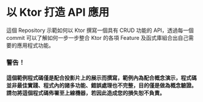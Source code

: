 # 以 Ktor 打造 API 應用

這個 Repository 示範如何以 Ktor 撰寫一個具有 CRUD 功能的 API，透過每一個 commit 可以了解如何一步一步整合 Ktor 的各項 Feature 及函式庫組合出自己需要的應用程式功能。

### 警告！

#### 這個範例程式碼僅是配合投影片上的展示而撰寫，範例內為配合概念演示，程式碼並非最佳實踐、程式內的諸多功能、錯誤處理也不完整，目的僅是做為概念驗證。請勿將這個程式碼佈署至上線機器，若因此造成您的損失恕不負責。
